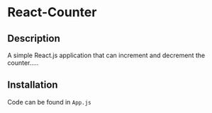 # React-Counter

## Description
A simple React.js application that can increment and decrement the counter.....
## Installation
Code can be found in `App.js`
